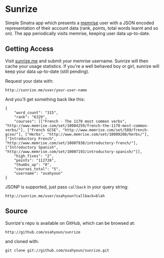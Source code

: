Sunrize
=======

Simple Sinatra app which presents a [memrise](http://www.memrise.com) user with a JSON encoded representation of their account data (rank, points, total words learnt and so on). The app periodically visits memrise, keeping user data up-to-date.

## Getting Access
Visit [sunrize.me](http://sunrize.me) and submit your memrise username. Sunrize will then cache your usage statistics. If you're a well behaved boy or girl, sunrize will keep your data up-to-date (still pending).

Request your data with:

    http://sunrize.me/user/your-user-name

And you'll get something back like this:

    {
        "word_count": "315",
        "rank": "6329",
        "courses": [["French - The 1170 most common verbs", "http://www.memrise.com/set/10004259/french-the-1170-most-common-verbs/"], ["French GCSE", "http://www.memrise.com/set/589/french-gcse/"], ["Herbs", "http://www.memrise.com/set/10009208/herbs/"], ["Introductory French", "http://www.memrise.com/set/10007938/introductory-french/"], ["Introductory Spanish", "http://www.memrise.com/set/10007193/introductory-spanish/"]],
        "high_fives": "2",
        "points": "112726",
        "thumbs_up": "0",
        "courses_total": "5",
        "username": "osahyoun"
    }

JSONP is supported, just pass `callback` in your query string:

    http://sunrize.me/user/osahyoun?callback=blah

## Source

Sunrize's repo is available on GitHub, which can be browsed at:

    http://github.com/osahyoun/sunrize

and cloned with:

    git clone git://github.com/osahyoun/sunrize.git
